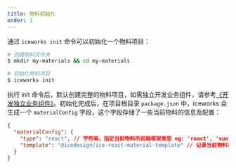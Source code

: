 ```yaml
---
title: 物料初始化
order: 1
---
```


通过 `iceworks init` 命令可以初始化一个物料项目：

```bash
# 创建物料文件夹
$ mkdir my-materials && cd my-materials

# 初始化物料项目
$ iceworks init
```

执行 init 命令后，默认创建完整的物料项目，如需独立开发业务组件，请参考[《开发独立业务组件》](/materials/reference/custom.md)。初始化完成后，在项目根目录 `package.json` 中，iceworks 会生成一个 `materialConfig` 字段，这个字段存储了一些当前物料的信息及配置：

```json
{
  "materialConfig": {
    "type": "react", // 字符串，指定当前物料的前端框架类型 eg: 'react', 'vue', 'angular'，请勿随意更改
    "template": "@icedesign/ice-react-material-template" // 记录当前物料初始化时的物料模版，当添加物料时，将依赖这个值获取物料模版，请勿随意更改
  }
}
```
